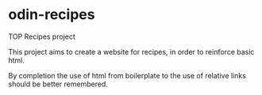 # odin-recipes
TOP Recipes project

This project aims to create a website for recipes, in order to reinforce basic html.

By completion the use of html from boilerplate to the use of relative links should be better remembered.